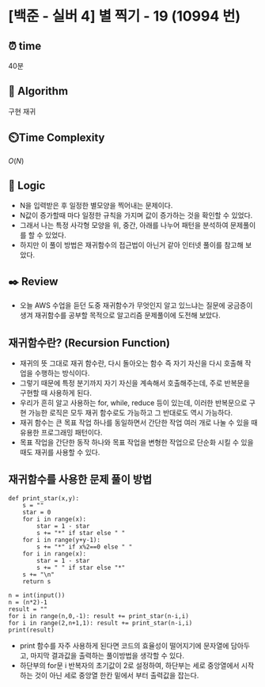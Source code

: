 # [백준 - 실버 4] 별 찍기 - 19 (10994 번)

## ⏰  **time**

40분

## :pushpin: **Algorithm**

구현
재귀

## ⏲️**Time Complexity**

$O(N)$

## :round_pushpin: **Logic**

- N을 입력받은 후 일정한 별모양을 찍어내는 문제이다.
- N값이 증가할때 마다 일정한 규칙을 가지며 값이 증가하는 것을 확인할 수 있었다.
- 그래서 나는 특정 사각형 모양을 위, 중간, 아래를 나누어 패턴을 분석하여 문제풀이를 할 수 있었다.
- 하지만 이 풀이 방법은 재귀함수의 접근법이 아닌거 같아 인터넷 풀이를 참고해 보았다.

## :black_nib: **Review**

- 오늘 AWS 수업을 듣던 도중 재귀함수가 무엇인지 알고 있느냐는 질문에 궁금증이 생겨 재귀함수를 공부할 목적으로 알고리즘 문제풀이에 도전해 보았다.


## 재귀함수란? (Recursion Function)

- 재귀의 뜻 그대로 재귀 함수란, 다시 돌아오는 함수 즉 자기 자신을 다시 호출해 작업을 수행하는 방식이다.
- 그렇기 때문에 특정 분기까지 자기 자신을 계속해서 호출해주는데, 주로 반복문을 구현할 때 사용하게 된다.
- 우리가 흔히 알고 사용하는 for, while, reduce 등이 있는데, 이러한 반복문으로 구현 가능한 로직은 모두 재귀 함수로도 가능하고 그 반대로도 역시 가능하다.
- 재귀 함수는 큰 목표 작업 하나를 동일하면서 간단한 작업 여러 개로 나눌 수 있을 때 유용한 프로그래밍 패턴이다.
- 목표 작업을 간단한 동작 하나와 목표 작업을 변형한 작업으로 단순화 시킬 수 있을 때도 재귀를 사용할 수 있다.


## 재귀함수를 사용한 문제 풀이 방법
```
def print_star(x,y):
    s = ""
    star = 0
    for i in range(x):
        star = 1 - star
        s += "*" if star else " "
    for i in range(y+y-1):
        s += "*" if x%2==0 else " "
    for i in range(x):
        star = 1 - star
        s += " " if star else "*"
    s += "\n"
    return s

n = int(input())
n = (n*2)-1
result = ""
for i in range(n,0,-1): result += print_star(n-i,i)
for i in range(2,n+1,1): result += print_star(n-i,i)
print(result)
```
- print 함수를 자주 사용하게 된다면 코드의 효율성이 떨어지기에 문자열에 담아두고, 마지막 결과값을 출력하는 풀이방법을 생각할 수 있다.
- 하단부의 for문 i 반복자의 초기값이 2로 설정하여, 하단부는 세로 중앙열에서 시작하는 것이 아닌 세로 중앙열 한칸 밑에서 부터 출력값을 잡는다.


